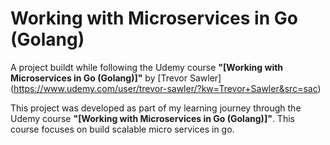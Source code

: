

# Working with Microservices in Go (Golang)

A project buildt while following the Udemy course **"[Working with Microservices in Go (Golang)]"** by [Trevor Sawler] (https://www.udemy.com/user/trevor-sawler/?kw=Trevor+Sawler&src=sac)

This project was developed as part of my learning journey through the Udemy course **"[Working with Microservices in Go (Golang)]"**. This course focuses on build scalable micro services in go.
